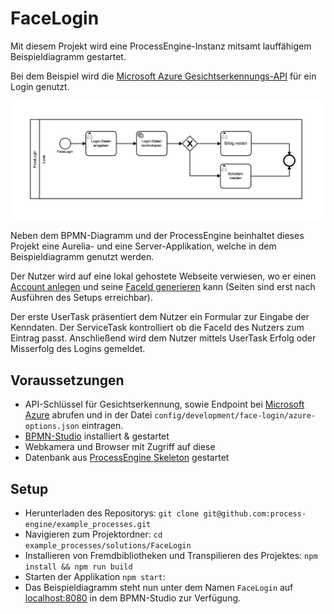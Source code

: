 # FaceLogin

Mit diesem Projekt wird eine ProcessEngine-Instanz mitsamt lauffähigem
Beispieldiagramm gestartet.

Bei dem Beispiel wird die [Microsoft Azure
Gesichtserkennungs-API](https://azure.microsoft.com/de-de/services/cognitive-services/face/)
für ein Login genutzt.

![Screenshot](diagram_screenshot.png)

Neben dem BPMN-Diagramm und der ProcessEngine beinhaltet dieses
Projekt eine Aurelia- und eine Server-Applikation, welche in dem
Beispieldiagramm genutzt werden.

Der Nutzer wird auf eine lokal gehostete Webseite verwiesen, wo er einen [Account anlegen](http://localhost:3000/static/#/user-registration) und seine [FaceId generieren](http://localhost:3000/static/#/generate-face-id) kann (Seiten sind erst nach Ausführen des Setups erreichbar).

Der erste UserTask präsentiert dem Nutzer ein Formular zur Eingabe der Kenndaten.
Der ServiceTask kontrolliert ob die FaceId des Nutzers zum Eintrag passt.
Anschließend wird dem Nutzer mittels UserTask Erfolg oder Misserfolg des Logins gemeldet.

## Voraussetzungen

- API-Schlüssel für Gesichtserkennung, sowie Endpoint bei [Microsoft Azure](https://azure.microsoft.com/de-de/try/cognitive-services/?api=face-api) abrufen und in der Datei `config/development/face-login/azure-options.json` eintragen.
- [BPMN-Studio](https://github.com/process-engine/bpmn-studio) installiert & gestartet
- Webkamera und Browser mit Zugriff auf diese
- Datenbank aus [ProcessEngine
Skeleton](https://github.com/process-engine/skeleton/tree/develop/database)
gestartet

## Setup

- Herunterladen des Repositorys: ```git clone git@github.com:process-engine/example_processes.git```
- Navigieren zum Projektordner: ```cd example_processes/solutions/FaceLogin```
- Installieren von Fremdbibliotheken und Transpilieren des Projektes: ```npm install && npm run build```
- Starten der Applikation `npm start`:
- Das Beispieldiagramm steht nun unter dem Namen `FaceLogin` auf <localhost:8080> in dem
  BPMN-Studio zur Verfügung.
